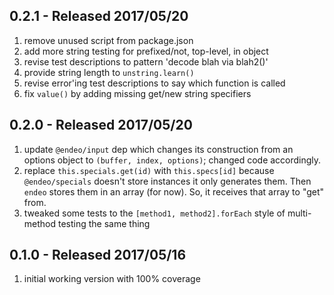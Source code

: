 ## 0.2.1 - Released 2017/05/20

1. remove unused script from package.json
2. add more string testing for prefixed/not, top-level, in object
3. revise test descriptions to pattern 'decode blah via blah2()'
4. provide string length to `unstring.learn()`
5. revise error'ing test descriptions to say which function is called
6. fix `value()` by adding missing get/new string specifiers

## 0.2.0 - Released 2017/05/20

1. update `@endeo/input` dep which changes its construction from an options object to `(buffer, index, options)`; changed code accordingly.
2. replace `this.specials.get(id)` with `this.specs[id]` because `@endeo/specials` doesn't store instances it only generates them. Then `endeo` stores them in an array (for now). So, it receives that array to "get" from.
3. tweaked some tests to the `[method1, method2].forEach` style of multi-method testing the same thing


## 0.1.0 - Released 2017/05/16

1. initial working version with 100% coverage
